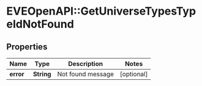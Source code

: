 # EVEOpenAPI::GetUniverseTypesTypeIdNotFound

## Properties
Name | Type | Description | Notes
------------ | ------------- | ------------- | -------------
**error** | **String** | Not found message | [optional] 


